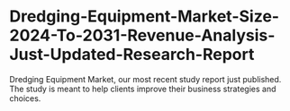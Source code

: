 # Dredging-Equipment-Market-Size-2024-To-2031-Revenue-Analysis-Just-Updated-Research-Report
Dredging Equipment Market, our most recent study report just published. The study is meant to help clients improve their business strategies and choices.
